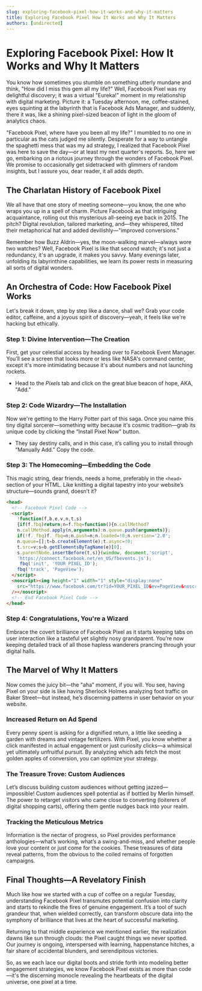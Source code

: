 ```yaml
---
slug: exploring-facebook-pixel-how-it-works-and-why-it-matters
title: Exploring Facebook Pixel How It Works and Why It Matters
authors: [undirected]
---
```



# Exploring Facebook Pixel: How It Works and Why It Matters

You know how sometimes you stumble on something utterly mundane and think, "How did I miss this gem all my life?" Well, Facebook Pixel was my delightful discovery; it was a virtual "Eureka!" moment in my relationship with digital marketing. Picture it: a Tuesday afternoon, me, coffee-stained, eyes squinting at the labyrinth that is Facebook Ads Manager, and suddenly, there it was, like a shining pixel-sized beacon of light in the gloom of analytics chaos. 

"Facebook Pixel, where have you been all my life?" I mumbled to no one in particular as the cats judged me silently. Desperate for a way to untangle the spaghetti mess that was my ad strategy, I realized that Facebook Pixel was here to save the day—or at least my next quarter's reports. So, here we go, embarking on a riotous journey through the wonders of Facebook Pixel. We promise to occasionally get sidetracked with glimmers of random insights, but I assure you, dear reader, it all adds depth. 

## The Charlatan History of Facebook Pixel

We all have that one story of meeting someone—you know, the one who wraps you up in a spell of charm. Picture Facebook as that intriguing acquaintance, rolling out this mysterious all-seeing eye back in 2015. The pitch? Digital revolution, tailored marketing, and—they whispered, tilted their metaphorical hat and added devilishly—"improved conversions."

Remember how Buzz Aldrin—yes, the moon-walking marvel—always wore two watches? Well, Facebook Pixel is like that second watch; it's not just a redundancy, it's an upgrade, it makes you savvy. Many evenings later, unfolding its labyrinthine capabilities, we learn its power rests in measuring all sorts of digital wonders.

## An Orchestra of Code: How Facebook Pixel Works

Let's break it down, step by step like a dance, shall we? Grab your code editor, caffeine, and a joyous spirit of discovery—yeah, it feels like we're hacking but ethically.

### Step 1: Divine Intervention—The Creation

First, get your celestial access by heading over to Facebook Event Manager. You’ll see a screen that looks more or less like NASA's command center, except it's more intimidating because it's about numbers and not launching rockets.

- Head to the *Pixels* tab and click on the great blue beacon of hope, AKA, "Add."

### Step 2: Code Wizardry—The Installation

Now we're getting to the Harry Potter part of this saga. Once you name this tiny digital sorcerer—something witty because it's cosmic tradition—grab its unique code by clicking the “Install Pixel Now” button. 

- They say destiny calls, and in this case, it’s calling you to install through “Manually Add.” Copy the code.

### Step 3: The Homecoming—Embedding the Code

This magic string, dear friends, needs a home, preferably in the `<head>` section of your HTML. Like knitting a digital tapestry into your website’s structure—sounds grand, doesn’t it?

```html
<head>
  <!-- Facebook Pixel Code -->
  <script>
    !function(f,b,e,v,n,t,s)
    {if(f.fbq)return;n=f.fbq=function(){n.callMethod?
    n.callMethod.apply(n,arguments):n.queue.push(arguments)};
    if(!f._fbq)f._fbq=n;n.push=n;n.loaded=!0;n.version='2.0';
    n.queue=[];t=b.createElement(e);t.async=!0;
    t.src=v;s=b.getElementsByTagName(e)[0];
    s.parentNode.insertBefore(t,s)}(window, document,'script',
    'https://connect.facebook.net/en_US/fbevents.js');
     fbq('init', 'YOUR_PIXEL_ID'); 
    fbq('track', 'PageView');
  </script>
  <noscript><img height="1" width="1" style="display:none"
    src="https://www.facebook.com/tr?id=YOUR_PIXEL_ID&ev=PageView&noscript=1"
  /></noscript>
  <!-- End Facebook Pixel Code -->
</head>
```

### Step 4: Congratulations, You're a Wizard

Embrace the covert brilliance of Facebook Pixel as it starts keeping tabs on user interaction like a tasteful yet slightly nosy grandparent. You’re now keeping detailed track of all those hapless wanderers prancing through your digital halls. 

## The Marvel of Why It Matters

Now comes the juicy bit—the "aha” moment, if you will. You see, having Pixel on your side is like having Sherlock Holmes analyzing foot traffic on Baker Street—but instead, he’s discerning patterns in user behavior on your website.

### Increased Return on Ad Spend

Every penny spent is asking for a dignified return, a little like seeding a garden with dreams and vintage fertilizers. With Pixel, you know whether a click manifested in actual engagement or just curiosity clicks—a whimsical yet ultimately unfruitful pursuit. By analyzing which ads fetch the most golden apples of conversion, you can optimize your strategy.

### The Treasure Trove: Custom Audiences

Let’s discuss building custom audiences without getting jazzed—impossible! Custom audiences spell potential as if bottled by Merlin himself. The power to retarget visitors who came close to converting (loiterers of digital shopping carts), offering them gentle nudges back into your realm.

### Tracking the Meticulous Metrics

Information is the nectar of progress, so Pixel provides performance anthologies—what’s working, what’s a swing-and-miss, and whether people love your content or just come for the cookies. These treasures of data reveal patterns, from the obvious to the coiled remains of forgotten campaigns.

## Final Thoughts—A Revelatory Finish

Much like how we started with a cup of coffee on a regular Tuesday, understanding Facebook Pixel transmutes potential confusion into clarity and starts to rekindle the fires of genuine engagement. It’s a tool of such grandeur that, when wielded correctly, can transform obscure data into the symphony of brilliance that lives at the heart of successful marketing.

Returning to that middle experience we mentioned earlier, the realization dawns like sun through clouds: the Pixel caught things we never spotted. Our journey is ongoing, interspersed with learning, happenstance hitches, a fair share of accidental blunders, and serendipitous victories. 

So, as we each lace our digital boots and stride forth into modeling better engagement strategies, we know Facebook Pixel exists as more than code—it's the discerning monocle revealing the heartbeats of the digital universe, one pixel at a time.
